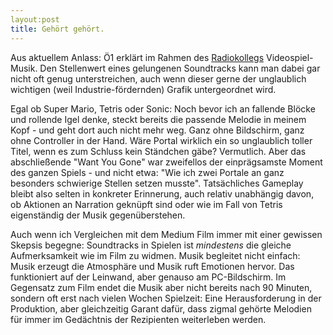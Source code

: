 ```yaml
---
layout:post
title: Gehört gehört.
---
```


Aus aktuellem Anlass: Ö1 erklärt im Rahmen des [Radiokollegs](http://oe1.orf.at/programm/376128) Videospiel-Musik. Den Stellenwert eines gelungenen Soundtracks kann man dabei gar nicht oft genug unterstreichen, auch wenn dieser gerne der unglaublich wichtigen (weil Industrie-fördernden) Grafik untergeordnet wird.

Egal ob Super Mario, Tetris oder Sonic: Noch bevor ich an fallende Blöcke und rollende Igel denke, steckt bereits die passende Melodie in meinem Kopf - und geht dort auch nicht mehr weg. Ganz ohne Bildschirm, ganz ohne Controller in der Hand. Wäre Portal wirklich ein so unglaublich toller Titel, wenn es zum Schluss kein Ständchen gäbe? Vermutlich. Aber das abschließende "Want You Gone" war zweifellos der einprägsamste Moment des ganzen Spiels - und nicht etwa: "Wie ich zwei Portale an ganz besonders schwierige Stellen setzen musste". Tatsächliches Gameplay bleibt also selten in konkreter Erinnerung, auch relativ unabhängig davon, ob Aktionen an Narration geknüpft sind oder wie im Fall von Tetris eigenständig der Musik gegenüberstehen.

Auch wenn ich Vergleichen mit dem Medium Film immer mit einer gewissen Skepsis begegne: Soundtracks in Spielen ist _mindestens_ die gleiche Aufmerksamkeit wie im Film zu widmen. Musik begleitet nicht einfach: Musik erzeugt die Atmosphäre und Musik ruft Emotionen hervor. Das funktioniert auf der Leinwand, aber genauso am PC-Bildschirm. Im Gegensatz zum Film endet die Musik aber nicht bereits nach 90 Minuten, sondern oft erst nach vielen Wochen Spielzeit: Eine Herausforderung in der Produktion, aber gleichzeitig Garant dafür, dass zigmal gehörte Melodien für immer im Gedächtnis der Rezipienten weiterleben werden.